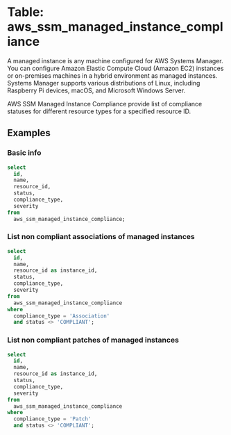 # Table: aws_ssm_managed_instance_compliance

A managed instance is any machine configured for AWS Systems Manager. You can configure Amazon Elastic Compute Cloud (Amazon EC2) instances or on-premises machines in a hybrid environment as managed instances. Systems Manager supports various distributions of Linux, including Raspberry Pi devices, macOS, and Microsoft Windows Server.

AWS SSM Managed Instance Compliance provide list of compliance statuses for different resource types for a specified resource ID.

## Examples

### Basic info

```sql
select
  id,
  name,
  resource_id,
  status,
  compliance_type,
  severity
from
  aws_ssm_managed_instance_compliance;
```

### List non compliant associations of managed instances

```sql
select
  id,
  name,
  resource_id as instance_id,
  status,
  compliance_type,
  severity
from
  aws_ssm_managed_instance_compliance
where
  compliance_type = 'Association'
  and status <> 'COMPLIANT';
```

### List non compliant patches of managed instances

```sql
select
  id,
  name,
  resource_id as instance_id,
  status,
  compliance_type,
  severity
from
  aws_ssm_managed_instance_compliance
where
  compliance_type = 'Patch'
  and status <> 'COMPLIANT';
```
